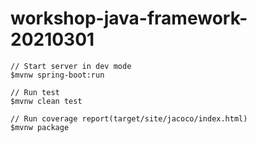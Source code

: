 # workshop-java-framework-20210301


```
// Start server in dev mode
$mvnw spring-boot:run

// Run test
$mvnw clean test

// Run coverage report(target/site/jacoco/index.html)
$mvnw package


```
